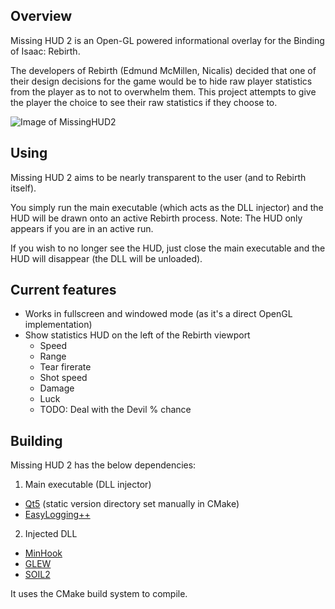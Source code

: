 ## Overview
Missing HUD 2 is an Open-GL powered informational overlay for the Binding of Isaac: Rebirth.

The developers of Rebirth (Edmund McMillen, Nicalis) decided that one of their design decisions for the game would be to hide raw player statistics from the player as to not to overwhelm them.
This project attempts to give the player the choice to see their raw statistics if they choose to.

![Image of MissingHUD2](https://raw.githubusercontent.com/networkMe/missinghud2/master/doc/isaac-mhud2-example.jpg)

## Using
Missing HUD 2 aims to be nearly transparent to the user (and to Rebirth itself).

You simply run the main executable (which acts as the DLL injector) and the HUD will be drawn onto an active Rebirth process.
Note: The HUD only appears if you are in an active run.

If you wish to no longer see the HUD, just close the main executable and the HUD will disappear (the DLL will be unloaded).

## Current features
* Works in fullscreen and windowed mode (as it's a direct OpenGL implementation)
* Show statistics HUD on the left of the Rebirth viewport
  * Speed
  * Range
  * Tear firerate
  * Shot speed
  * Damage
  * Luck
  * TODO: Deal with the Devil % chance

## Building
Missing HUD 2 has the below dependencies:

1. Main executable (DLL injector)
  * [Qt5](http://www.qt.io/) (static version directory set manually in CMake)
  * [EasyLogging++](https://github.com/easylogging/easyloggingpp)
2. Injected DLL
  * [MinHook](https://github.com/TsudaKageyu/minhook)
  * [GLEW](https://github.com/nigels-com/glew)
  * [SOIL2](https://bitbucket.org/SpartanJ/soil2)
  
It uses the CMake build system to compile.
